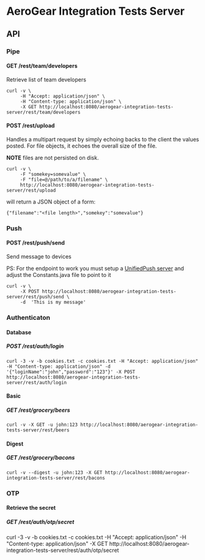 # AeroGear Integration Tests Server

## API

### Pipe

#### GET /rest/team/developers

Retrieve list of team developers

```
curl -v \
     -H "Accept: application/json" \
     -H "Content-type: application/json" \
     -X GET http://localhost:8080/aerogear-integration-tests-server/rest/team/developers
```


#### POST /rest/upload

Handles a multipart request by simply echoing backs to the client the values posted. For file objects, it echoes the overall size of the file.

**NOTE** files are not persisted on disk.

```
curl -v \
	 -F "somekey=somevalue" \
	 -F "file=@/path/to/a/filename" \
	 http://localhost:8080/aerogear-integration-tests-server/rest/upload
```

will return a JSON object of a form:

```
{"filename":"<file length>","somekey":"somevalue"}
```

### Push

#### POST /rest/push/send

Send message to devices

PS: For the endpoint to work you must setup a [UnifiedPush server](https://github.com/aerogear/aerogear-unifiedpush-server/) and adjust the Constants.java file to point to it

```
curl -v \
     -X POST http://localhost:8080/aerogear-integration-tests-server/rest/push/send \
     -d  'This is my message'
```

### Authenticaton

#### Database
##### POST /rest/auth/login

```
curl -3 -v -b cookies.txt -c cookies.txt -H "Accept: application/json" -H "Content-type: application/json" -d '{"loginName":"john","password":"123"}' -X POST http://localhost:8080/aerogear-integration-tests-server/rest/auth/login
```

#### Basic

##### GET /rest/grocery/beers
```
curl -v -X GET -u john:123 http://localhost:8080/aerogear-integration-tests-server/rest/beers
```

#### Digest

##### GET /rest/grocery/bacons

```
curl -v --digest -u john:123 -X GET http://localhost:8080/aerogear-integration-tests-server/rest/bacons
```

### OTP

#### Retrieve the secret
##### GET /rest/auth/otp/secret

curl -3 -v -b cookies.txt -c cookies.txt -H "Accept: application/json" -H "Content-type: application/json" -X GET http://localhost:8080/aerogear-integration-tests-server/rest/auth/otp/secret



